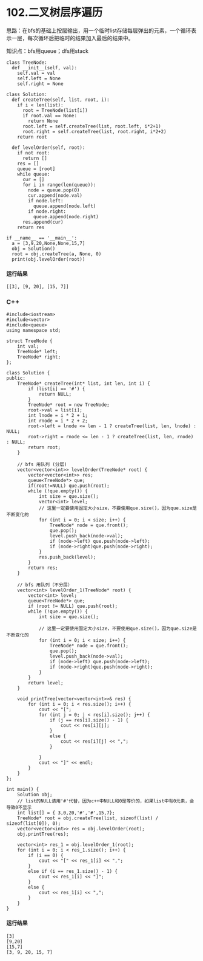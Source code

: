 # 102.二叉树层序遍历
思路：在bfs的基础上按层输出，用一个临时list存储每层弹出的元素，一个循环表示一层，每次循环后把临时的结果加入最后的结果中。

知识点：bfs用queue；dfs用stack

    class TreeNode:
      def __init__(self, val):
        self.val = val
        self.left = None
        self.right = None

    class Solution:
      def createTree(self, list, root, i):
        if i < len(list):
          root = TreeNode(list[i])
          if root.val == None:
            return None
          root.left = self.createTree(list, root.left, i*2+1)
          root.right = self.createTree(list, root.right, i*2+2)
        return root

      def levelOrder(self, root):
        if not root:
          return []
        res = []
        queue = [root]
        while queue:
          cur = []
          for i in range(len(queue)):
            node = queue.pop(0)
            cur.append(node.val)
            if node.left:
              queue.append(node.left)
            if node.right:
              queue.append(node.right)
          res.append(cur)
        return res

    if __name__ == '__main__':
      a = [3,9,20,None,None,15,7]
      obj = Solution()
      root = obj.createTree(a, None, 0)
      print(obj.levelOrder(root))

#### 运行结果
    [[3], [9, 20], [15, 7]]

### C++

    #include<iostream>
    #include<vector>
    #include<queue>
    using namespace std;

    struct TreeNode {
        int val;
        TreeNode* left;
        TreeNode* right;
    };

    class Solution {
    public:
        TreeNode* createTree(int* list, int len, int i) {
            if (list[i] == '#') {
                return NULL;
            }
            TreeNode* root = new TreeNode;
            root->val = list[i];
            int lnode = i * 2 + 1;
            int rnode = i * 2 + 2;
            root->left = lnode <= len - 1 ? createTree(list, len, lnode) : NULL;
            root->right = rnode <= len - 1 ? createTree(list, len, rnode) : NULL;
            return root;
        }

        // bfs 用队列 (分层)
        vector<vector<int>> levelOrder(TreeNode* root) {
            vector<vector<int>> res;
            queue<TreeNode*> que;
            if(root!=NULL) que.push(root);
            while (!que.empty()) {
                int size = que.size();
                vector<int> level;
                // 这里一定要使用固定大小size，不要使用que.size()，因为que.size是不断变化的
                for (int i = 0; i < size; i++) {
                    TreeNode* node = que.front();
                    que.pop();
                    level.push_back(node->val);
                    if (node->left) que.push(node->left);
                    if (node->right)que.push(node->right);
                }
                res.push_back(level);
            }
            return res;
        }

        // bfs 用队列（不分层）
        vector<int> levelOrder_1(TreeNode* root) {
            vector<int> level;
            queue<TreeNode*> que;
            if (root != NULL) que.push(root);
            while (!que.empty()) {
                int size = que.size();

                // 这里一定要使用固定大小size，不要使用que.size()，因为que.size是不断变化的
                for (int i = 0; i < size; i++) {
                    TreeNode* node = que.front();
                    que.pop();
                    level.push_back(node->val);
                    if (node->left) que.push(node->left);
                    if (node->right)que.push(node->right);
                }
            }
            return level;
        }

        void printTree(vector<vector<int>>& res) {
            for (int i = 0; i < res.size(); i++) {
                cout << "[";
                for (int j = 0; j < res[i].size(); j++) {
                    if (j == res[i].size() - 1) {
                        cout << res[i][j];
                    }
                    else {
                        cout << res[i][j] << ",";
                    }

                }
                cout << "]" << endl;
            }
        }
    };

    int main() {
        Solution obj;
        // list的NULL请用'#'代替，因为c++中NULL和0是等价的，如果list中有0元素，会导致0不显示
        int list[] = { 3,0,20,'#','#',15,7};
        TreeNode* root = obj.createTree(list, sizeof(list) / sizeof(list[0]), 0);
        vector<vector<int>> res = obj.levelOrder(root);
        obj.printTree(res);

        vector<int> res_1 = obj.levelOrder_1(root);
        for (int i = 0; i < res_1.size(); i++) {
            if (i == 0) {
                cout << "[" << res_1[i] << ",";
            }
            else if (i == res_1.size() - 1) {
                cout << res_1[i] << "]";
            }
            else {
                cout << res_1[i] << ",";
            }
        }
    }
        
#### 运行结果
    [3]
    [9,20]
    [15,7]
    [3, 9, 20, 15, 7]
